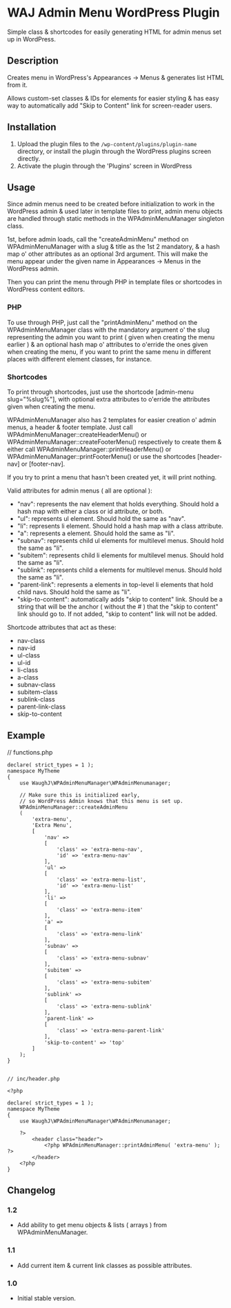 WAJ Admin Menu WordPress Plugin
=========================

Simple class & shortcodes for easily generating HTML for admin menus set up in WordPress.

## Description

Creates menu in WordPress's Appearances -> Menus & generates list HTML from it.

Allows custom-set classes & IDs for elements for easier styling & has easy way to automatically add "Skip to Content" link for screen-reader users.


## Installation

1. Upload the plugin files to the `/wp-content/plugins/plugin-name` directory, or install the plugin through the WordPress plugins screen directly.
2. Activate the plugin through the 'Plugins' screen in WordPress


## Usage

Since admin menus need to be created before initialization to work in the WordPress admin & used later in template files to print, admin menu objects are handled through static methods in the WPAdminMenuManager singleton class.

1st, before admin loads, call the "createAdminMenu" method on WPAdminMenuManager with a slug & title as the 1st 2 mandatory, & a hash map o' other attributes as an optional 3rd argument. This will make the menu appear under the given name in Appearances -> Menus in the WordPress admin.

Then you can print the menu through PHP in template files or shortcodes in WordPress content editors.

### PHP

To use through PHP, just call the "printAdminMenu" method on the WPAdminMenuManager class with the mandatory argument o' the slug representing the admin you want to print ( given when creating the menu earlier ) & an optional hash map o' attributes to o'erride the ones given when creating the menu, if you want to print the same menu in different places with different element classes, for instance.

### Shortcodes

To print through shortcodes, just use the shortcode [admin-menu slug="%slug%"], with optional extra attributes to o'erride the attributes given when creating the menu.

WPAdminMenuManager also has 2 templates for easier creation o' admin menus, a header & footer template. Just call WPAdminMenuManager::createHeaderMenu() or WPAdminMenuManager::createFooterMenu() respectively to create them & either call WPAdminMenuManager::printHeaderMenu() or WPAdminMenuManager::printFooterMenu() or use the shortcodes [header-nav] or [footer-nav].

If you try to print a menu that hasn't been created yet, it will print nothing.

Valid attributes for admin menus ( all are optional ):

* "nav": represents the nav element that holds everything. Should hold a hash map with either a class or id attribute, or both.
* "ul": represents ul element. Should hold the same as "nav".
* "li": represents li element. Should hold a hash map with a class attribute.
* "a": represents a element. Should hold the same as "li".
* "subnav": represents child ul elements for multilevel menus. Should hold the same as "li".
* "subitem": represents child li elements for multilevel menus. Should hold the same as "li".
* "sublink": represents child a elements for multilevel menus. Should hold the same as "li".
* "parent-link": represents a elements in top-level li elements that hold child navs. Should hold the same as "li".
* "skip-to-content": automatically adds "skip to content" link. Should be a string that will be the anchor ( without the # ) that the "skip to content" link should go to. If not added, "skip to content" link will not be added.

Shortcode attributes that act as these:

* nav-class
* nav-id
* ul-class
* ul-id
* li-class
* a-class
* subnav-class
* subitem-class
* sublink-class
* parent-link-class
* skip-to-content


## Example

// functions.php

	declare( strict_types = 1 );
	namespace MyTheme
	{
		use WaughJ\WPAdminMenuManager\WPAdminMenumanager;

		// Make sure this is initialized early,
		// so WordPress Admin knows that this menu is set up.
		WPAdminMenuManager::createAdminMenu
		(
			'extra-menu',
			'Extra Menu',
			[
				'nav' =>
				[
					'class' => 'extra-menu-nav',
					'id' => 'extra-menu-nav'
				],
				'ul' =>
				[
					'class' => 'extra-menu-list',
					'id' => 'extra-menu-list'
				],
				'li' =>
				[
					'class' => 'extra-menu-item'
				],
				'a' =>
				[
					'class' => 'extra-menu-link'
				],
				'subnav' =>
				[
					'class' => 'extra-menu-subnav'
				],
				'subitem' =>
				[
					'class' => 'extra-menu-subitem'
				],
				'sublink' =>
				[
					'class' => 'extra-menu-sublink'
				],
				'parent-link' =>
				[
					'class' => 'extra-menu-parent-link'
				],
				'skip-to-content' => 'top'
			]
		);
	}


	// inc/header.php

	<?php

	declare( strict_types = 1 );
	namespace MyTheme
	{
		use WaughJ\WPAdminMenuManager\WPAdminMenumanager;

		?>
			<header class="header">
				<?php WPAdminMenuManager::printAdminMenu( 'extra-menu' ); ?>
			</header>
		<?php
	}


## Changelog

### 1.2
* Add ability to get menu objects & lists ( arrays ) from WPAdminMenuManager.

### 1.1
* Add current item & current link classes as possible attributes.

### 1.0
* Initial stable version.
